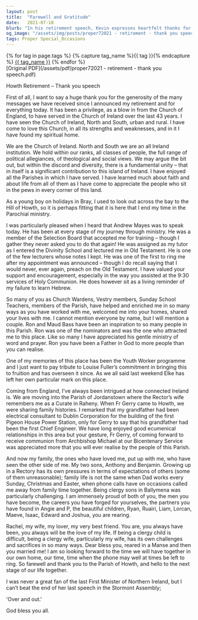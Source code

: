 ```yaml
---
layout: post
title:  "Farewell and Gratitude"
date:   2021-07-18
blurb: "In his retirement speech, Kevin expresses heartfelt thanks for the support received over his 43-year ministry. He reflects on the diversity and unity within the Church of Ireland, his journey through different parishes, and the significance of ending his ministry in Howth. He acknowledges the contributions of various individuals and the importance of family, ending his speech with a hopeful look towards the future."
og_image: "/assets/img/posts/proper72021 - retirement - thank you speech.png"
tags: Proper Special_Occasions
---    
```

<div class="tag-pills">
  {% for tag in page.tags %}
    {% capture tag_name %}{{ tag }}{% endcapture %}
    <a href="{{ site.baseurl }}/tag/{{ tag_name | slugify }}" class="tag-pill">{{ tag_name }}</a>
  {% endfor %}
</div>
[Original PDF](/assets/pdf/proper72021 - retirement - thank you speech.pdf)

Howth Retirement – Thank you speech

First of all, I want to say a huge thank you for the generosity of the many messages we have received since I announced my retirement and for everything today. It has been a privilege, as a blow in from the Church of England, to have served in the Church of Ireland over the last 43 years. I have seen the Church of Ireland, North and South, urban and rural. I have come to love this Church, in all its strengths and weaknesses, and in it I have found my spiritual home.

We are the Church of Ireland. North and South we are an all Ireland institution. We hold within our ranks, all classes of people, the full range of political allegiances, of theological and social views. We may argue the bit out, but within the discord and diversity, there is a fundamental unity – that in itself is a significant contribution to this island of Ireland. I have enjoyed all the Parishes in which I have served. I have learned much about faith and about life from all of them as I have come to appreciate the people who sit in the pews in every corner of this land.

As a young boy on holidays in Bray, I used to look out across the bay to the Hill of Howth, so it is perhaps fitting that it is here that I end my time in the Parochial ministry.

I was particularly pleased when I heard that Andrew Mayes was to speak today. He has been at every stage of my journey through ministry. He was a member of the Selection Board that accepted me for training – though I gather they never asked you to do that again! He was assigned as my tutor as I entered the Divinity School and lectured me in Old Testament. He is one of the few lecturers whose notes I kept. He was one of the first to ring me after my appointment was announced – though I do recall saying that I would never, ever again, preach on the Old Testament. I have valued your support and encouragement, especially in the way you assisted at the 9:30 services of Holy Communion. He does however sit as a living reminder of my failure to learn Hebrew.

So many of you as Church Wardens, Vestry members, Sunday School Teachers, members of the Parish, have helped and enriched me in so many ways as you have worked with me, welcomed me into your homes, shared your lives with me. I cannot mention everyone by name, but I will mention a couple. Ron and Maud Bass have been an inspiration to so many people in this Parish. Ron was one of the nominators and was the one who attracted me to this place. Like so many I have appreciated his gentle ministry of word and prayer. Ron you have been a Father in God to more people than you can realise.

One of my memories of this place has been the Youth Worker programme and I just want to pay tribute to Louise Fuller’s commitment in bringing this to fruition and has overseen it since. As we all said last weekend Elke has left her own particular mark on this place.

Coming from England, I’ve always been intrigued at how connected Ireland is. We are moving into the Parish of Jordanstown where the Rector’s wife remembers me as a Curate in Raheny. When Fr Gerry came to Howth, we were sharing family histories. I remarked that my grandfather had been electrical consultant to Dublin Corporation for the building of the first Pigeon House Power Station, only for Gerry to say that his grandfather had been the first Chief Engineer. We have long enjoyed good ecumenical relationships in this area but your gesture, Fr Gerry, of coming forward to receive communion from Archbishop Michael at our Bicentenary Service was appreciated more that you will ever realise by the people of this Parish.

And now my family, the ones who have loved me, put up with me, who have seen the other side of me. My two sons, Anthony and Benjamin. Growing up in a Rectory has its own pressures in terms of expectations of others (some of them unreasonable); family life is not the same when Dad works every Sunday, Christmas and Easter, when phone calls have on occasions called me away from family time together. Being clergy sons in Ballymena was particularly challenging. I am immensely proud of both of you, the men you have become, the careers you have forged for yourselves, the partners you have found in Angie and P, the beautiful children, Ryan, Ruairi, Liam, Lorcan, Maeve, Isaac, Edward and Joshua, you are rearing.

Rachel, my wife, my lover, my very best friend. You are, you always have been, you always will be the love of my life. If being a clergy child is difficult, being a clergy wife, particularly my wife, has its own challenges and sacrifices in so many ways. Dear bless you, reared in a Manse and then you married me! I am so looking forward to the time we will have together in our own home, our time, time when the phone may well at times be left to ring. So farewell and thank you to the Parish of Howth, and hello to the next stage of our life together.

I was never a great fan of the last First Minister of Northern Ireland, but I can’t beat the end of her last speech in the Stormont Assembly;

'Over and out.'

God bless you all.

